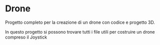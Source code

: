 # Drone
Progetto completo per la creazione di un drone con codice e progetto 3D.

In questo progetto si possono trovare tutti i file utili per costruire un drone compreso il Joystick
